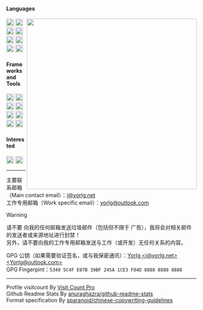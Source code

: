 #### Languages

<!-- github-stats:start -->
<!-- prettier-ignore-start -->
<!-- markdownlint-disable -->
<img align="right" width="450" src="https://github-readme-stats.vercel.app/api?username=Yorlg&show_icons=true&icon_color=0078e7&title_color=0078e7&include_all_commits=true"/>
<!-- markdownlint-restore -->
<!-- prettier-ignore-end -->
<!-- github-stats:end -->

<!-- languages:start -->
<!-- prettier-ignore-start -->
<!-- markdownlint-disable -->
<code><img height="20" src="https://api.iconify.design/logos-javascript.svg" alt="javascript" /></code>
<code><img height="20" src="https://api.iconify.design/logos-typescript-icon.svg" alt="typescript" /></code>
<code><img height="20" src="https://api.iconify.design/logos-html-5.svg" alt="html" /></code>
<code><img height="20" src="https://api.iconify.design/logos-css-3.svg" alt="css" /></code>
<code><img height="20" src="https://api.iconify.design/logos-deno.svg" alt="deno" /></code>
<code><img height="20" src="https://api.iconify.design/logos-nodejs-icon.svg" alt="nodejs" /></code>
<code><img height="20" src="https://api.iconify.design/logos-java.svg" alt="java" /></code>
<code><img height="20" src="https://api.iconify.design/logos-kotlin-icon.svg" alt="kotlin" /></code>
<!-- markdownlint-restore -->
<!-- prettier-ignore-end -->
<!-- languages:end -->

#### Frameworks and Tools

<!-- tools:start -->
<!-- prettier-ignore-start -->
<!-- markdownlint-disable -->
<code><img height="20" src="https://api.iconify.design/logos:vue.svg" alt="vue" /></code>
<code><img height="20" src="https://api.iconify.design/logos-vitejs.svg" alt="vite" /></code>
<code><img height="20" src="https://api.iconify.design/logos-react.svg" alt="react" /></code>
<code><img height="20" src="https://api.iconify.design/logos-electron.svg" alt="electron" /></code>
<code><img height="20" src="https://api.iconify.design/logos-express.svg" alt="express" /></code>
<code><img height="20" src="https://api.iconify.design/logos-spring-icon.svg" alt="spring-boot" /></code>
<code><img height="20" src="https://api.iconify.design/logos-git-icon.svg" alt="git" /></code>
<code><img height="20" src="https://api.iconify.design/logos-mysql-icon.svg" alt="mysql" /></code>
<!-- markdownlint-restore -->
<!-- prettier-ignore-end -->
<!-- tools:end -->

#### Interested

<!-- interested:start -->
<!-- prettier-ignore-start -->
<!-- markdownlint-disable -->
<code><img height="20" src="https://api.iconify.design/logos-unity.svg" alt="unity" /></code>
<code><img height="20" src="https://api.iconify.design/logos-unrealengine.svg" alt="unreal-engine" /></code>
<!-- markdownlint-restore -->
<!-- prettier-ignore-end -->
<!-- interested:end -->

<!-- > 学习的能力方法比知识本身更重要 -->   

----

主要联系邮箱（Main contact email）：[i@yorlg.net](mailto:i@yorlg.net)  
工作专用邮箱（Work specific email）：[yorlg@outlook.com](mailto:yorlg@outlook.com)  
> [!WARNING]
> 请不要 向我的任何邮箱发送垃圾邮件（包括但不限于 广告），我将会对相关邮件的发送者或来源地址进行封禁！  
> 另外，请不要向我的工作专用邮箱发送与工作（或开发）无任何关系的内容。

GPG 公钥（如果需要验证签名，或与我保密通讯）：[Yorlg &lt;i@yorlg.net&gt; &lt;Yorlg@outlook.com&gt;](https://github.com/Yorlg.gpg)    
GPG Fingerpint：`5349 5C4F E07B 39BF 245A 1CE3 F04D 8888 8888 8888`


----------
Profile visitcount By [Visit Count Pro](https://visitcount.itsvg.in)  
Github Readme Stats By [anuraghazra/github-readme-stats](https://github.com/anuraghazra/github-readme-stats)  
Format specification By [sparanoid/chinese-copywriting-guidelines](https://github.com/sparanoid/chinese-copywriting-guidelines)  
<!--
**Yorlg/Yorlg** is a ✨ _special_ ✨ repository because its `README.md` (this file) appears on your GitHub profile.

Here are some ideas to get you started:

- 🔭 I’m currently working on ...
- 🌱 I’m currently learning ...
- 👯 I’m looking to collaborate on ...
- 🤔 I’m looking for help with ...
- 💬 Ask me about ...
- 📫 How to reach me: ...
- 😄 Pronouns: ...
- ⚡ Fun fact: ...
-->
